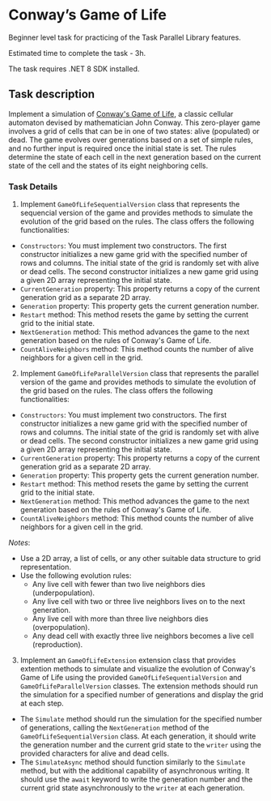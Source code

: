 # Conway’s Game of Life

Beginner level task for practicing of the Task Parallel Library features.

Estimated time to complete the task - 3h.

The task requires .NET 8 SDK installed.

## Task description

Implement a simulation of [Conway's Game of Life](https://www.wikiwand.com/en/Conway%27s_Game_of_Life), a classic cellular automaton devised by mathematician John Conway. This zero-player game involves a grid of cells that can be in one of two states: alive (populated) or dead. The game evolves over generations based on a set of simple rules, and no further input is required once the initial state is set. The rules determine the state of each cell in the next generation based on the current state of the cell and the states of its eight neighboring cells.

### Task Details

1. Implement `GameOfLifeSequentialVersion` class that represents the sequencial version of the game and provides methods to simulate the evolution of the grid based on the rules. The class offers the following functionalities:
- `Constructors`: You must implement two constructors. The first constructor initializes a new game grid with the specified number of rows and columns. The initial state of the grid is randomly set with alive or dead cells. The second constructor initializes a new game grid using a given 2D array representing the initial state.
- `CurrentGeneration` property: This property returns a copy of the current generation grid as a separate 2D array.
- `Generation` property: This property gets the current generation number.
- `Restart` method: This method resets the game by setting the current grid to the initial state.
- `NextGeneration` method: This method advances the game to the next generation based on the rules of Conway's Game of Life.
- `CountAliveNeighbors` method: This method counts the number of alive neighbors for a given cell in the grid.

2. Implement `GameOfLifeParallelVersion` class that represents the parallel version of the game and provides methods to simulate the evolution of the grid based on the rules. The class offers the following functionalities:
- `Constructors`: You must implement two constructors. The first constructor initializes a new game grid with the specified number of rows and columns. The initial state of the grid is randomly set with alive or dead cells. The second constructor initializes a new game grid using a given 2D array representing the initial state.
- `CurrentGeneration` property: This property returns a copy of the current generation grid as a separate 2D array.
- `Generation` property: This property gets the current generation number.
- `Restart` method: This method resets the game by setting the current grid to the initial state.
- `NextGeneration` method: This method advances the game to the next generation based on the rules of Conway's Game of Life.
- `CountAliveNeighbors` method: This method counts the number of alive neighbors for a given cell in the grid.

_Notes_:
- Use a 2D array, a list of cells, or any other suitable data structure to grid representation.
- Use the following evolution rules:
    - Any live cell with fewer than two live neighbors dies (underpopulation).
    - Any live cell with two or three live neighbors lives on to the next generation.
    - Any live cell with more than three live neighbors dies (overpopulation).
    - Any dead cell with exactly three live neighbors becomes a live cell (reproduction).

3. Implement an `GameOfLifeExtension` extension class that provides extention methods to simulate and visualize the evolution of Conway's Game of Life using the provided `GameOfLifeSequentialVersion` and `GameOfLifeParallelVersion` classes. The extension methods should run the simulation for a specified number of generations and display the grid at each step.
- The `Simulate` method should run the simulation for the specified number of generations, calling the `NextGeneration` method of the `GameOfLifeSequentialVersion` class. At each generation, it should write the generation number and the current grid state to the `writer` using the provided characters for alive and dead cells.
- The `SimulateAsync` method should function similarly to the `Simulate` method, but with the additional capability of asynchronous writing. It should use the `await` keyword to write the generation number and the current grid state asynchronously to the `writer` at each generation.
